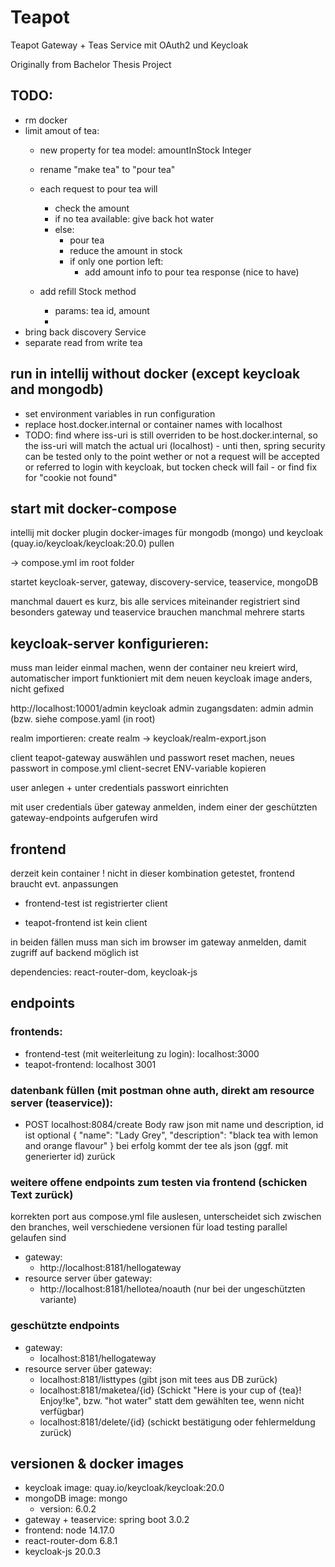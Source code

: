 # Teapot
Teapot Gateway + Teas Service mit OAuth2 und Keycloak

Originally from Bachelor Thesis Project

## TODO:
- rm docker
- limit amout of tea:
  - new property for tea model: amountInStock Integer
  - rename "make tea" to "pour tea"
  - each request to pour tea will
    - check the amount
    - if no tea available: give back hot water
    - else:
      - pour tea
      - reduce the amount in stock
      - if only one portion left:
        - add amount info to pour tea response (nice to have)

  - add refill Stock method
    - params: tea id, amount
    - 
- bring back discovery Service
- separate read from write tea

## run in intellij without docker (except keycloak and mongodb)
- set environment variables in run configuration
- replace host.docker.internal or container names with localhost
- TODO: find where iss-uri is still overriden to be host.docker.internal,
so the iss-uri will match the actual uri (localhost) - unti then, spring security can be tested only to the point wether or not a request will be accepted or referred to login with keycloak, but tocken check will fail - or find fix for "cookie not found"


## start mit docker-compose
intellij mit docker plugin
docker-images für mongodb (mongo) und keycloak (quay.io/keycloak/keycloak:20.0) pullen

-> compose.yml im root folder

startet keycloak-server, gateway, discovery-service, teaservice, mongoDB

manchmal dauert es kurz, bis alle services miteinander registriert sind
besonders gateway und teaservice brauchen manchmal mehrere starts

## keycloak-server konfigurieren:
muss man leider einmal machen, wenn der container neu kreiert wird, automatischer import funktioniert mit dem neuen keycloak image anders, nicht gefixed

http://localhost:10001/admin
keycloak admin zugangsdaten:
admin
admin
(bzw. siehe compose.yaml (in root)

realm importieren: create realm -> keycloak/realm-export.json

client teapot-gateway auswählen und passwort reset machen, neues passwort in compose.yml client-secret ENV-variable kopieren

user anlegen + unter credentials passwort einrichten

mit user credentials über gateway anmelden, indem einer der geschützten gateway-endpoints aufgerufen wird

## frontend
derzeit kein container
! nicht in dieser kombination getestet, frontend braucht evt. anpassungen


- frontend-test ist registrierter client

- teapot-frontend ist kein client

in beiden fällen muss man sich im browser im gateway anmelden, damit zugriff auf backend möglich ist

dependencies: react-router-dom, keycloak-js

## endpoints

### frontends:
- frontend-test (mit weiterleitung zu login): localhost:3000
- teapot-frontend: localhost 3001

### datenbank füllen (mit postman ohne auth, direkt am resource server (teaservice)):
- POST localhost:8084/create
  Body raw json mit name und description, id ist optional
  {
  "name": "Lady Grey",
  "description": "black tea with lemon and orange flavour"
  }
  bei erfolg kommt der tee als json (ggf. mit generierter id) zurück

### weitere offene endpoints zum testen via frontend (schicken Text zurück)
korrekten port aus compose.yml file auslesen, unterscheidet sich zwischen den branches, weil verschiedene versionen für load testing parallel gelaufen sind
- gateway:
    - http://localhost:8181/hellogateway
- resource server über gateway:
    - http://localhost:8181/hellotea/noauth (nur bei der ungeschützten variante)

### geschützte endpoints
- gateway:
    - localhost:8181/hellogateway
- resource server über gateway:
    - localhost:8181/listtypes (gibt json mit tees aus DB zurück)
    - localhost:8181/maketea/{id} (Schickt "Here is your cup of {tea}! Enjoy!ke", bzw. "hot water" statt dem gewählten tee, wenn nicht verfügbar)
    - localhost:8181/delete/{id} (schickt bestätigung oder fehlermeldung zurück)

## versionen & docker images
- keycloak image: quay.io/keycloak/keycloak:20.0
- mongoDB image: mongo
    - version: 6.0.2
- gateway + teaservice: spring boot 3.0.2
- frontend: node 14.17.0
- react-router-dom 6.8.1
- keycloak-js 20.0.3